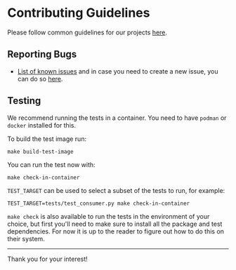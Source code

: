 # Contributing Guidelines

Please follow common guidelines for our projects [here](https://github.com/packit/contributing).

## Reporting Bugs

- [List of known issues](https://github.com/packit/packit-service-fedmsg/issues) and in case you need to create a new issue, you can do so [here](https://github.com/packit/packit-service-fedmsg/issues/new).

## Testing

We recommend running the tests in a container. You need to have `podman` or
`docker` installed for this.

To build the test image run:

    make build-test-image

You can run the test now with:

    make check-in-container

`TEST_TARGET` can be used to select a subset of the tests to run, for example:

    TEST_TARGET=tests/test_consumer.py make check-in-container

`make check` is also available to run the tests in the environment of your
choice, but first you'll need to make sure to install all the package and test
dependencies. For now it is up to the reader to figure out how to do this on
their system.

---

Thank you for your interest!
